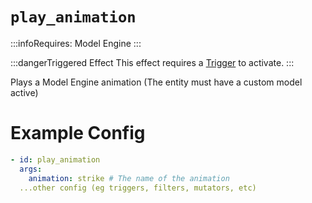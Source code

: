 # `play_animation`
:::infoRequires:
Model Engine
:::

:::dangerTriggered Effect
This effect requires a [Trigger](https://plugins.auxilor.io/effects/all-triggers) to activate.
:::

Plays a Model Engine animation (The entity must have a custom model active)
# Example Config
```yaml
- id: play_animation
  args:
    animation: strike # The name of the animation
  ...other config (eg triggers, filters, mutators, etc)
```
